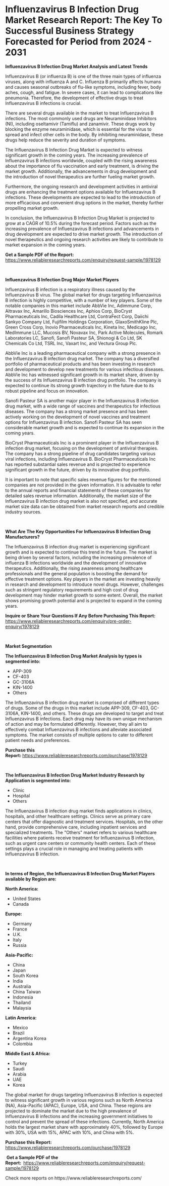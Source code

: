 <p><h1>Influenzavirus B Infection Drug Market Research Report: The Key To Successful Business Strategy Forecasted for Period from 2024 - 2031</h1></p><p><strong>Influenzavirus B Infection Drug Market Analysis and Latest Trends</strong></p>
<p><p>Influenzavirus B (or influenza B) is one of the three main types of influenza viruses, along with influenza A and C. Influenza B primarily affects humans and causes seasonal outbreaks of flu-like symptoms, including fever, body aches, cough, and fatigue. In severe cases, it can lead to complications like pneumonia. Therefore, the development of effective drugs to treat Influenzavirus B infections is crucial.</p><p>There are several drugs available in the market to treat Influenzavirus B infections. The most commonly used drugs are Neuraminidase Inhibitors (NI), including oseltamivir (Tamiflu) and zanamivir. These drugs work by blocking the enzyme neuraminidase, which is essential for the virus to spread and infect other cells in the body. By inhibiting neuraminidase, these drugs help reduce the severity and duration of symptoms.</p><p>The Influenzavirus B Infection Drug Market is expected to witness significant growth in the coming years. The increasing prevalence of Influenzavirus B infections worldwide, coupled with the rising awareness about the importance of flu vaccination and early treatment, is driving the market growth. Additionally, the advancements in drug development and the introduction of novel therapeutics are further fueling market growth.</p><p>Furthermore, the ongoing research and development activities in antiviral drugs are enhancing the treatment options available for Influenzavirus B infections. These developments are expected to lead to the introduction of more efficacious and convenient drug options in the market, thereby further propelling market growth.</p><p>In conclusion, the Influenzavirus B Infection Drug Market is projected to grow at a CAGR of 10.5% during the forecast period. Factors such as the increasing prevalence of Influenzavirus B infections and advancements in drug development are expected to drive market growth. The introduction of novel therapeutics and ongoing research activities are likely to contribute to market expansion in the coming years.</p></p>
<p><strong>Get a Sample PDF of the Report:&nbsp;</strong> <a href="https://www.reliableresearchreports.com/enquiry/request-sample/1978129">https://www.reliableresearchreports.com/enquiry/request-sample/1978129</a></p>
<p>&nbsp;</p>
<p><strong>Influenzavirus B Infection Drug Major Market Players</strong></p>
<p><p>Influenzavirus B infection is a respiratory illness caused by the Influenzavirus B virus. The global market for drugs targeting Influenzavirus B infection is highly competitive, with a number of key players. Some of the notable companies in this market include AbbVie Inc, Adimmune Corp, Altravax Inc, Amarillo Biosciences Inc, Aphios Corp, BioCryst Pharmaceuticals Inc, Cadila Healthcare Ltd, ContraFect Corp, Daiichi Sankyo Company Ltd, Fujifilm Holdings Corporation, GlaxoSmithKline Plc, Green Cross Corp, Inovio Pharmaceuticals Inc, Kineta Inc, Medicago Inc, MedImmune LLC, Mucosis BV, Novavax Inc, Park Active Molecules, Romark Laboratories LC, Sanofi, Sanofi Pasteur SA, Shionogi & Co Ltd, SK Chemicals Co Ltd, TSRL Inc, Vaxart Inc, and Vectura Group Plc.</p><p>AbbVie Inc is a leading pharmaceutical company with a strong presence in the Influenzavirus B infection drug market. The company has a diversified portfolio of pharmaceutical products and has been investing in research and development to develop new treatments for various infectious diseases. AbbVie Inc has witnessed significant growth in its market share, driven by the success of its Influenzavirus B infection drug portfolio. The company is expected to continue its strong growth trajectory in the future due to its robust pipeline and focus on innovation.</p><p>Sanofi Pasteur SA is another major player in the Influenzavirus B infection drug market, with a wide range of vaccines and therapeutics for infectious diseases. The company has a strong market presence and has been actively working on the development of novel vaccines and treatment options for Influenzavirus B infection. Sanofi Pasteur SA has seen considerable market growth and is expected to continue its expansion in the coming years.</p><p>BioCryst Pharmaceuticals Inc is a prominent player in the Influenzavirus B infection drug market, focusing on the development of antiviral therapies. The company has a strong pipeline of drug candidates targeting various viral infections, including Influenzavirus B. BioCryst Pharmaceuticals Inc has reported substantial sales revenue and is projected to experience significant growth in the future, driven by its innovative drug portfolio.</p><p>It is important to note that specific sales revenue figures for the mentioned companies are not provided in the given information. It is advisable to refer to the annual reports and financial statements of these companies for detailed sales revenue information. Additionally, the market size of the Influenzavirus B infection drug market is also not specified, and accurate market size data can be obtained from market research reports and credible industry sources.</p></p>
<p>&nbsp;</p>
<p><strong>What Are The Key Opportunities For Influenzavirus B Infection Drug Manufacturers?</strong></p>
<p><p>The Influenzavirus B infection drug market is experiencing significant growth and is expected to continue this trend in the future. The market is being driven by several factors, including the increasing prevalence of influenza B infections worldwide and the development of innovative therapeutics. Additionally, the rising awareness among healthcare professionals and the general population is boosting the demand for effective treatment options. Key players in the market are investing heavily in research and development to introduce novel drugs. However, challenges such as stringent regulatory requirements and high cost of drug development may hinder market growth to some extent. Overall, the market shows promising growth potential and is projected to expand in the coming years.</p></p>
<p><strong>Inquire or Share Your Questions If Any Before Purchasing This Report:</strong> <a href="https://www.reliableresearchreports.com/enquiry/pre-order-enquiry/1978129">https://www.reliableresearchreports.com/enquiry/pre-order-enquiry/1978129</a></p>
<p>&nbsp;</p>
<p><strong>Market Segmentation</strong></p>
<p><strong>The Influenzavirus B Infection Drug Market Analysis by types is segmented into:</strong></p>
<p><ul><li>APP-309</li><li>CF-403</li><li>GC-3106A</li><li>KIN-1400</li><li>Others</li></ul></p>
<p><p>The Influenzavirus B infection drug market is comprised of different types of drugs. Some of the drugs in this market include APP-309, CF-403, GC-3106A, KIN-1400, and others. These drugs are developed to target and treat Influenzavirus B infections. Each drug may have its own unique mechanism of action and may be formulated differently. However, they all aim to effectively combat Influenzavirus B infections and alleviate associated symptoms. The market consists of multiple options to cater to different patient needs and preferences.</p></p>
<p><strong>Purchase this Report:&nbsp;</strong><a href="https://www.reliableresearchreports.com/purchase/1978129">https://www.reliableresearchreports.com/purchase/1978129</a></p>
<p>&nbsp;</p>
<p><strong>The Influenzavirus B Infection Drug Market Industry Research by Application is segmented into:</strong></p>
<p><ul><li>Clinic</li><li>Hospital</li><li>Others</li></ul></p>
<p><p>The Influenzavirus B infection drug market finds applications in clinics, hospitals, and other healthcare settings. Clinics serve as primary care centers that offer diagnostic and treatment services. Hospitals, on the other hand, provide comprehensive care, including inpatient services and specialized treatments. The "Others" market refers to various healthcare facilities where patients receive treatment for Influenzavirus B infection, such as urgent care centers or community health centers. Each of these settings plays a crucial role in managing and treating patients with Influenzavirus B infection.</p></p>
<p>&nbsp;</p>
<p><strong>In terms of Region, the Influenzavirus B Infection Drug Market Players available by Region are:</strong></p>
<p>
    <p> <strong> North America: </strong>
        <ul>
            <li>United States</li>
            <li>Canada</li>
        </ul>
        </p> 
    <p> <strong> Europe: </strong>
        <ul>
            <li>Germany</li>
            <li>France</li>
            <li>U.K.</li>
            <li>Italy</li>
            <li>Russia</li>
        </ul>
        </p> 
    <p> <strong> Asia-Pacific: </strong>
        <ul>
            <li>China</li>
            <li>Japan</li>
            <li>South Korea</li>
            <li>India</li>
            <li>Australia</li>
            <li>China Taiwan</li>
            <li>Indonesia</li>
            <li>Thailand</li>
            <li>Malaysia</li>
        </ul>
        </p> 
    <p> <strong> Latin America: </strong>
        <ul>
            <li>Mexico</li>
            <li>Brazil</li>
            <li>Argentina Korea</li>
            <li>Colombia</li>
        </ul>
        </p> 
    <p> <strong> Middle East & Africa: </strong>
        <ul>
            <li>Turkey</li>
            <li>Saudi</li>
            <li>Arabia</li>
            <li>UAE</li>
            <li>Korea</li>
        </ul>
    </p>
    </p>
<p><p>The global market for drugs targeting Influenzavirus B infection is expected to witness significant growth in various regions such as North America (NA), Asia-Pacific (APAC), Europe, USA, and China. These regions are projected to dominate the market due to the high prevalence of Influenzavirus B infections and the increasing government initiatives to control and prevent the spread of these infections. Currently, North America holds the largest market share with approximately 40%, followed by Europe with 30%, USA with 15%, APAC with 10%, and China with 5%.</p></p>
<p><strong>Purchase this Report: </strong><a href="https://www.reliableresearchreports.com/purchase/1978129">https://www.reliableresearchreports.com/purchase/1978129</a></p>
<p>&nbsp;<strong>Get a Sample PDF of the Report:&nbsp;&nbsp;</strong><a href="https://www.reliableresearchreports.com/enquiry/request-sample/1978129">https://www.reliableresearchreports.com/enquiry/request-sample/1978129</a></p>
<p><strong></strong></p>
<p>Check more reports on https://www.reliableresearchreports.com/</p>